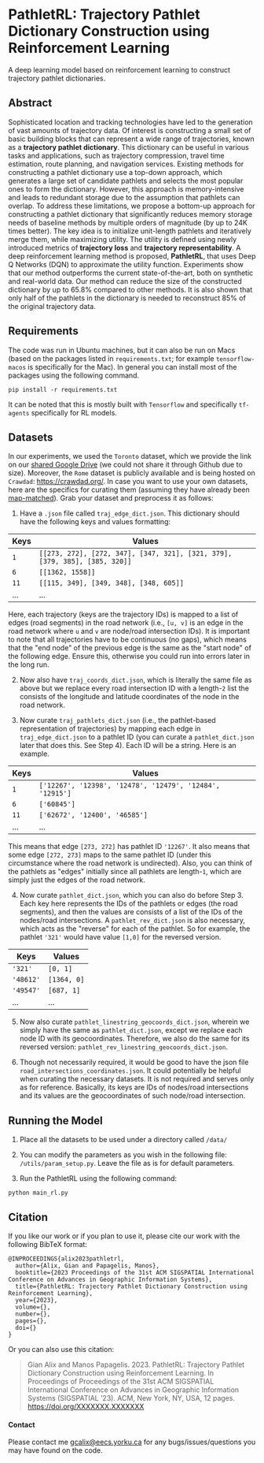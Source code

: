 # PathletRL: Trajectory Pathlet Dictionary Construction using Reinforcement Learning
A deep learning model based on reinforcement learning to construct trajectory pathlet dictionaries.

## Abstract
Sophisticated location and tracking technologies have led to the generation of vast amounts of trajectory data. Of interest is constructing a small set of basic building blocks that can represent a wide range of trajectories, known as a **trajectory pathlet dictionary**. This dictionary can be useful in various tasks and applications, such as trajectory compression, travel time estimation, route planning, and navigation services. Existing methods for constructing a pathlet dictionary use a top-down approach, which generates a large set of candidate pathlets and selects the most popular ones to form the dictionary. However, this approach is memory-intensive and leads to redundant storage due to the assumption that pathlets can overlap. To address these limitations, we propose a bottom-up approach for constructing a pathlet dictionary that significantly reduces memory storage needs of baseline methods by multiple orders of magnitude (by up to 24K times better). The key idea is to initialize unit-length pathlets and iteratively merge them, while maximizing utility. The utility is defined using newly introduced metrics of **trajectory loss** and **trajectory representability**. A deep reinforcement learning method is proposed, **PathletRL**, that uses Deep Q Networks (DQN) to approximate the utility function. Experiments show that our method outperforms the current state-of-the-art, both on synthetic and real-world data. Our method can reduce the size of the constructed dictionary by up to 65.8% compared to other methods. It is also shown that only half of the pathlets in the dictionary is needed to reconstruct 85% of the original trajectory data. 

## Requirements
The code was run in Ubuntu machines, but it can also be run on Macs (based on the packages listed in ```requirements.txt```; for example ```tensorflow-macos``` is specifically for the Mac). In general you can install most of the packages using the following command. 

```
pip install -r requirements.txt
```

It can be noted that this is mostly built with ```Tensorflow``` and specifically ```tf-agents``` specifically for RL models. 

## Datasets
In our experiments, we used the ```Toronto``` dataset, which we provide the link on our [shared Google Drive](https://drive.google.com/drive/folders/1e-9M7oaRs1rjczetsu5Hw-zJ4ye1km1l?usp=sharing) (we could not share it through Github due to size). Moreover, the ```Rome``` dataset is publicly available and is being hosted on ```Crawdad```: https://crawdad.org/. In case you want to use your own datasets, here are the specifics for curating them (assuming they have already been [map-matched](https://dl.acm.org/doi/10.1145/1653771.1653820)). Grab your dataset and preprocess it as follows:

1. Have a ```.json``` file called ```traj_edge_dict.json```. This dictionary should have the following keys and values formatting:

| Keys | Values |
| --- | --- |
| ```1``` | ```[[273, 272], [272, 347], [347, 321], [321, 379], [379, 385], [385, 320]]``` |
| ```6``` | ```[[1362, 1558]]``` |
| ```11``` | ```[[115, 349], [349, 348], [348, 605]]``` |
| ... | ... |

Here, each trajectory (keys are the trajectory IDs) is mapped to a list of edges (road segments) in the road network (i.e., ```[u, v]``` is an edge in the road network where ```u``` and ```v``` are node/road intersection IDs). It is important to note that all trajectories have to be continuous (no gaps), which means that the "end node" of the previous edge is the same as the "start node" of the following edge. Ensure this, otherwise you could run into errors later in the long run.

2. Now also have ```traj_coords_dict.json```, which is literally the same file as above but we replace every road intersection ID with a length-```2``` list the consists of the longitude and latitude coordinates of the node in the road network.

3. Now curate ```traj_pathlets_dict.json``` (i.e., the pathlet-based representation of trajectories) by mapping each edge in ```traj_edge_dict.json``` to a pathlet ID (you can curate a ```pathlet_dict.json``` later that does this. See Step 4). Each ID will be a string. Here is an example.

| Keys | Values |
| --- | --- |
| ```1``` | ```['12267', '12398', '12478', '12479', '12484', '12915']``` |
| ```6``` | ```['60845']``` |
| ```11``` | ```['62672', '12400', '46585']``` |
| ... | ... |

This means that edge ```[273, 272]``` has pathlet ID ```'12267'```. It also means that some edge ```[272, 273]``` maps to the same pathlet ID (under this circumstance where the road network is undirected). Also, you can think of the pathlets as "edges" initially since all pathlets are length-```1```, which are simply just the edges of the road network.

4. Now curate ```pathlet_dict.json```, which you can also do before Step 3. Each key here represents the IDs of the pathlets or edges (the road segments), and then the values are consists of a list of the IDs of the nodes/road intersections. A ```pathlet_rev_dict.json``` is also necessary, which acts as the "reverse" for each of the pathlet. So for example, the pathlet ```'321'``` would have value ```[1,0]``` for the reversed version.

| Keys | Values |
| --- | --- |
| ```'321'``` | ```[0, 1]``` |
| ```'48612'``` | ```[1364, 0]``` |
| ```'49547'``` | ```[687, 1]``` |
| ... | ... |

5. Now also curate ```pathlet_linestring_geocoords_dict.json```, wherein we simply have the same as ```pathlet_dict.json```, except we replace each node ID with its geocoordinates. Therefore, we also do the same for its reversed version: ```pathlet_rev_linestring_geocoords_dict.json```.
  
6. Though not necessarily required, it would be good to have the json file ```road_intersections_coordinates.json```. It could potentially be helpful when curating the necessary datasets. It is not required and serves only as for reference. Basically, its keys are IDs of nodes/road intersections and its values are the geocoordinates of such node/road intersection.

## Running the Model

1. Place all the datasets to be used under a directory called ```/data/```

2. You can modify the parameters as you wish in the following file: ```/utils/param_setup.py```. Leave the file as is for default parameters.

3. Run the PathletRL using the following command:

```
python main_rl.py
```

## Citation

If you like our work or if you plan to use it, please cite our work with the following BibTeX format:

```
@INPROCEEDINGS{alix2023pathletrl,
  author={Alix, Gian and Papagelis, Manos},
  booktitle={2023 Proceedings of the 31st ACM SIGSPATIAL International Conference on Advances in Geographic Information Systems}, 
  title={PathletRL: Trajectory Pathlet Dictionary Construction using Reinforcement Learning}, 
  year={2023},
  volume={},
  number={},
  pages={},
  doi={}
}
```

Or you can also use this citation:

> Gian Alix and Manos Papagelis. 2023. PathletRL: Trajectory Pathlet Dictionary Construction using Reinforcement Learning. In Proceedings of Proceedings of the 31st ACM SIGSPATIAL International Conference on Advances in Geographic Information Systems (SIGSPATIAL ’23). ACM, New York, NY, USA, 12 pages. https://doi.org/XXXXXXX.XXXXXXX

#### Contact

Please contact me gcalix@eecs.yorku.ca for any bugs/issues/questions you may have found on the code.
